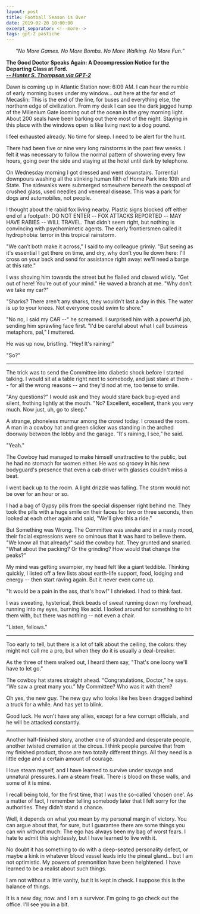 ```yaml
---
layout: post
title: Football Season is Over
date: 2019-02-20 10:00:00
excerpt_separator: <!--more-->
tags: gpt-2 pastiche
---
```


<p style="text-align: center;">
  <em>“No More Games. No More Bombs. No More Walking. No More Fun.”</em>
</p>

**The Good Doctor Speaks Again: A Decompression Notice for the Departing Class at Ford.  
_[-- Hunter S. Thompson via GPT-2](https://openai.com/blog/better-language-models/)_**
<!--more-->

Dawn is coming up in Atlantic Station now: 6:09 AM. I can hear the rumble of early morning buses under my window... out here at the far end of Mecaslin: This is the end of the line, for buses and everything else, the northern edge of civilization. From my desk I can see the dark jagged hump of the Millenium Gate looming out of the ocean in the grey morning light. About 200 seals have been barking out there most of the night. Staying in this place with the windows open is like living next to a dog pound.

I feel exhausted already. No time for sleep. I need to be alert for the hunt.

There had been five or nine very long rainstorms in the past few weeks. I felt it was necessary to follow the normal pattern of showering every few hours, going over the side and staying at the hotel until dark by telephone.

On Wednesday morning I got dressed and went downstairs. Torrential downpours washing all the stinking human filth of Home Park into 10th and State. The sidewalks were submerged somewhere beneath the cesspool of crushed glass, used needles and venereal disease. This was a park for dogs and automobiles, not people.

I thought about the rabid fox living nearby. Plastic signs blocked off either end of a footpath: DO NOT ENTER -- FOX ATTACKS REPORTED -- MAY HAVE RABIES -- WILL TRAVEL. That didn't seem right, but nothing is convincing with psychomimetic agents. The early frontiersmen called it hydrophobia: terror in this tropical rainstorm.

"We can’t both make it across," I said to my colleague grimly. "But seeing as it's essential I get there on time, and dry, why don’t you lie down here: I'll cross on your back and send for assistance right away: we'll need a barge at this rate."

I was shoving him towards the street but he flailed and clawed wildly. "Get out of here! You’re out of your mind." He waved a branch at me. "Why don’t we take my car?"

"Sharks? There aren't any sharks, they wouldn't last a day in this. The water is up to your knees. Not everyone could swim to shore."

"No no, I said my CAR --" he screamed. I surprised him with a powerful jab, sending him sprawling face first. "I'd be careful about what I call business metaphors, pal," I muttered.

He was up now, bristling. "Hey! It's raining!"

"So?"

---

The trick was to send the Committee into diabetic shock before I started talking. I would sit at a table right next to somebody, and just stare at them -- for all the wrong reasons -- and they'd nod at me, too tense to smile. 

"Any questions?" I would ask and they would stare back bug-eyed and silent, frothing lightly at the mouth. "No? Excellent, excellent, thank you very much. Now just, uh, go to sleep."

A strange, phoneless murmur among the crowd today. I crossed the room. A man in a cowboy hat and green slicker was standing in the arched doorway between the lobby and the garage. "It's raining, I see," he said.

"Yeah."

The Cowboy had managed to make himself unattractive to the public, but he had no stomach for women either. He was so groovy in his new bodyguard's presence that even a cab driver with glasses couldn't miss a beat.

I went back up to the room. A light drizzle was falling. The storm would not be over for an hour or so.

I had a bag of Gypsy pills from the special dispenser right behind me. They took the pills with a huge smile on their faces for two or three seconds, then looked at each other again and said, "We'll give this a ride."

But Something was Wrong. The Committee was awake and in a nasty mood, their facial expressions were so ominous that it was hard to believe them. "We know all that already!" said the cowboy hat. They grunted and snarled. "What about the packing? Or the grinding? How would that change the peaks?"

My mind was getting swampier, my head felt like a giant teddible. Thinking quickly, I listed off a few lists about earth-life support, food, lodging and energy -- then start raving again. But it never even came up.

"It would be a pain in the ass, that's how!" I shrieked. I had to think fast.

I was sweating, hysterical, thick beads of sweat running down my forehead, running into my eyes, burning like acid. I looked around for something to hit them with, but there was nothing -- not even a chair.

"Listen, fellows."

---

Too early to tell, but there is a lot of talk about the ceiling, the colors: they might not call me a pro, but when they do it is usually a deal-breaker.

As the three of them walked out, I heard them say, "That's one loony we'll have to let go."

The cowboy hat stares straight ahead. “Congratulations, Doctor,” he says. “We saw a great many you.” My Committee? Who was it with them?

Oh yes, the new guy. The new guy who looks like hes been dragged behind a truck for a while. And has yet to blink.

Good luck. He won't have any allies, except for a few corrupt officials, and he will be attacked constantly.

---

Another half-finished story, another one of stranded and desperate people, another twisted cremation at the circus. I think people perceive that from my finished product, those are two totally different things. All they need is a little edge and a certain amount of courage.

I love steam myself, and I have learned to survive under savage and unnatural pressures. I am a steam freak. There is blood on these walls, and some of it is mine. 

I recall being told, for the first time, that I was the so-called 'chosen one'. As a matter of fact, I remember telling somebody later that I felt sorry for the authorities. They didn't stand a chance.

Well, it depends on what you mean by my personal margin of victory. You can argue about that, for sure, but I guarantee there are some things you can win without much: The ego has always been my bag of worst fears. I hate to admit this sightlessly, but I have learned to live with it. 

No doubt it has something to do with a deep-seated personality defect, or maybe a kink in whatever blood vessel leads into the pineal gland... but I am not optimistic. My powers of premonition have been heightened. I have learned to be a realist about such things.

I am not without a little vanity, but it is kept in check. I suppose this is the balance of things.

It is a new day, now. and I am a survivor. I'm going to go check out the office. I'll see you in a bit.
